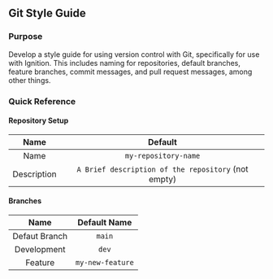 ## Git Style Guide

### Purpose
Develop a style guide for using version control with Git, specifically for use with Ignition. This includes naming for repositories, default branches, feature branches, commit messages, and pull request messages, among other things.

### Quick Reference
#### Repository Setup
| Name | Default |
| :---: | :---: |
| Name | `my-repository-name` |
| Description | `A Brief description of the repository` (not empty) |

#### Branches
| Name | Default Name |
| :---: | :---: |
| Defaut Branch | `main` |
| Development | `dev` |
| Feature | `my-new-feature` |
